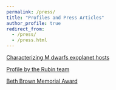 ```yaml
---
permalink: /press/
title: "Profiles and Press Articles"
author_profile: true
redirect_from: 
  - /press/
  - /press.html
---
```


[Characterizing M dwarfs exoplanet hosts](https://physicalsciences.ucsd.edu/media-events/articles/2022/cool-stars.html)

[Profile by the Rubin team](https://rubinobservatory.org/explore/staff/christian-aganze)

[Beth Brown Memorial Award](https://physicalsciences.ucsd.edu/media-events/articles/2021/graduate-student-honored-by-astronomical-and-physical-societies.html)